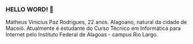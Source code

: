 ### HELLO WORD! 👋
Matheus Vinicius Paz Rodrigues, 22 anos. Alagoano, natural da cidade de Maceió. Atualmente é estudante do Curso Técnico em Informática para Internet pelo Instituto Federal de Alagoas - campus Rio Largo.
